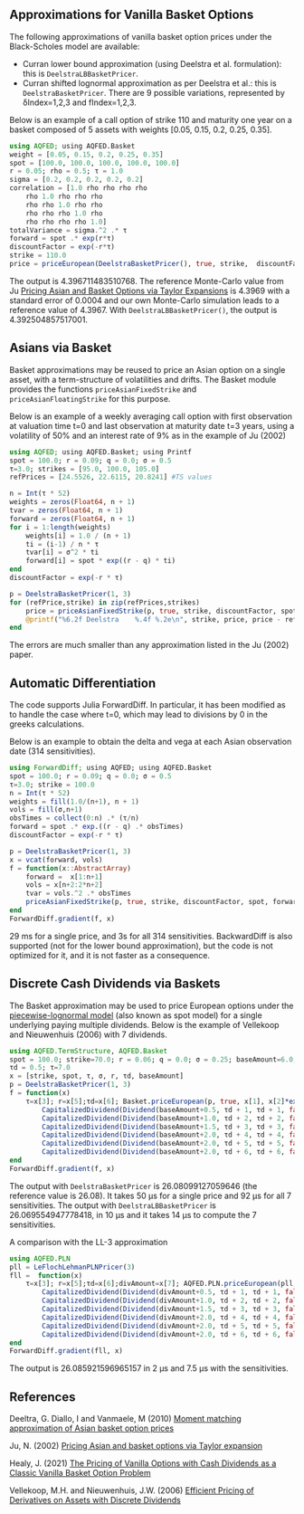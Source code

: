 ## Approximations for Vanilla Basket Options
The following approximations of vanilla basket option prices under the Black-Scholes model are available:

- Curran lower bound approximation (using Deelstra et al. formulation): this is `DeelstraLBBasketPricer`.
- Curran shifted lognormal approximation as per Deelstra et al.: this is `DeelstraBasketPricer`. There are 9 possible variations, represented by δIndex=1,2,3 and fIndex=1,2,3.

Below is an example of a call option of strike 110 and maturity one year on a basket composed of 5 assets with weights [0.05, 0.15, 0.2, 0.25, 0.35].
```julia
using AQFED; using AQFED.Basket
weight = [0.05, 0.15, 0.2, 0.25, 0.35]
spot = [100.0, 100.0, 100.0, 100.0, 100.0]
r = 0.05; rho = 0.5; τ = 1.0
sigma = [0.2, 0.2, 0.2, 0.2, 0.2]
correlation = [1.0 rho rho rho rho
	rho 1.0 rho rho rho
	rho rho 1.0 rho rho
	rho rho rho 1.0 rho
	rho rho rho rho 1.0]
totalVariance = sigma.^2 .* τ
forward = spot .* exp(r*τ)
discountFactor = exp(-r*τ)
strike = 110.0
price = priceEuropean(DeelstraBasketPricer(), true, strike,  discountFactor, spot, forward, totalVariance, weight, correlation)
```
The output is 4.396711483510768. The reference Monte-Carlo value from Ju [Pricing Asian and Basket Options via Taylor Expansions](https://www.academia.edu/download/4686930/jujcf02.pdf) is 4.3969 with a standard error of 0.0004 and our own Monte-Carlo simulation leads to a reference value of 4.3967.
With `DeelstraLBBasketPricer()`, the output is 4.392504857517001.

## Asians via Basket
Basket approximations may be reused to price an Asian option on a single asset, with a term-structure of volatilities and drifts.
The Basket module provides the functions `priceAsianFixedStrike` and `priceAsianFloatingStrike` for this purpose.

Below is an example of a weekly averaging call option with first observation at valuation time t=0 and last observation at maturity date t=3 years,
using a volatility of 50% and an interest rate of 9% as in the example of Ju (2002)

```julia
using AQFED; using AQFED.Basket; using Printf
spot = 100.0; r = 0.09; q = 0.0; σ = 0.5
τ=3.0; strikes = [95.0, 100.0, 105.0]
refPrices = [24.5526, 22.6115, 20.8241] #TS values

n = Int(τ * 52)
weights = zeros(Float64, n + 1)
tvar = zeros(Float64, n + 1)
forward = zeros(Float64, n + 1)
for i = 1:length(weights)
	weights[i] = 1.0 / (n + 1)
	ti = (i-1) / n * τ
	tvar[i] = σ^2 * ti
	forward[i] = spot * exp((r - q) * ti)
end
discountFactor = exp(-r * τ)

p = DeelstraBasketPricer(1, 3)
for (refPrice,strike) in zip(refPrices,strikes)
	price = priceAsianFixedStrike(p, true, strike, discountFactor, spot, forward, tvar, weights)
	@printf("%6.2f Deelstra    %.4f %.2e\n", strike, price, price - refPrice)
end
```

The errors are much smaller than any approximation listed in the Ju (2002) paper.

## Automatic Differentiation

The code supports Julia ForwardDiff. In particular, it has been modified as to handle the case where t=0, which may lead to divisions by 0 in the greeks calculations.

Below is an example to obtain the delta and vega at each Asian observation date (314 sensitivities).
```julia
using ForwardDiff; using AQFED; using AQFED.Basket
spot = 100.0; r = 0.09; q = 0.0; σ = 0.5
τ=3.0; strike = 100.0
n = Int(τ * 52)
weights = fill(1.0/(n+1), n + 1)
vols = fill(σ,n+1)
obsTimes = collect(0:n) .* (τ/n)
forward = spot .* exp.((r - q) .* obsTimes)
discountFactor = exp(-r * τ)

p = DeelstraBasketPricer(1, 3)
x = vcat(forward, vols)
f = function(x::AbstractArray)  
	forward =  x[1:n+1]
	vols = x[n+2:2*n+2]
	tvar = vols.^2 .* obsTimes
	priceAsianFixedStrike(p, true, strike, discountFactor, spot, forward, tvar, weights)
end
ForwardDiff.gradient(f, x)
```
29 ms for a single price, and 3s for all 314 sensitivities.
BackwardDiff is also supported (not for the lower bound approximation), but the code is not optimized for it, and it is not faster as a consequence.

## Discrete Cash Dividends via Baskets
The Basket approximation may be used to price European options under the [piecewise-lognormal model](https://github.com/jherekhealy/AQFED.jl/tree/master/src/pln) (also known as spot model) for a single underlying paying multiple dividends. Below is the example of Vellekoop and Nieuwenhuis (2006) with 7 dividends.

```julia
using AQFED.TermStructure, AQFED.Basket
spot = 100.0; strike=70.0; r = 0.06; q = 0.0; σ = 0.25; baseAmount=6.0;
τd = 0.5; τ=7.0
x = [strike, spot, τ, σ, r, τd, baseAmount]
p = DeelstraBasketPricer(1, 3)
f = function(x)
	τ=x[3]; r=x[5];τd=x[6]; Basket.priceEuropean(p, true, x[1], x[2]*exp(x[3]*x[5]),x[4]^2*x[3],x[3],exp(-x[3]*x[5]),[CapitalizedDividend(Dividend(baseAmount, τd, τd, false, false), exp((τ - τd) * r)),
		CapitalizedDividend(Dividend(baseAmount+0.5, τd + 1, τd + 1, false, false), exp((τ - τd - 1) * r)),
		CapitalizedDividend(Dividend(baseAmount+1.0, τd + 2, τd + 2, false, false), exp((τ - τd - 2) * r)),
		CapitalizedDividend(Dividend(baseAmount+1.5, τd + 3, τd + 3, false, false), exp((τ - τd - 3) * r)),
		CapitalizedDividend(Dividend(baseAmount+2.0, τd + 4, τd + 4, false, false), exp((τ - τd - 4) * r)),
		CapitalizedDividend(Dividend(baseAmount+2.0, τd + 5, τd + 5, false, false), exp((τ - τd - 5) * r)),
		CapitalizedDividend(Dividend(baseAmount+2.0, τd + 6, τd + 6, false, false), exp((τ - τd - 6) * r))])
end
ForwardDiff.gradient(f, x)
```
The output with `DeelstraBasketPricer` is 26.08099127059646  (the reference value is 26.08). It takes 50 μs for a single price and  92 μs for all 7 sensitivities.
The output with `DeelstraLBBasketPricer` is 26.069554947778418, in 10 μs and it takes 14 μs to compute the 7 sensitivities.

A comparison with the LL-3 approximation
```julia
using AQFED.PLN
pll = LeFlochLehmanPLNPricer(3)
fll =  function(x)
    τ=x[3]; r=x[5];τd=x[6];divAmount=x[7]; AQFED.PLN.priceEuropean(pll,true,x[1], x[2]*exp(x[3]*x[5]),x[4]^2*x[3],x[3],exp(-x[3]*x[5]),[CapitalizedDividend(Dividend(divAmount, τd, τd, false, false), exp((τ - τd) * r)),
        CapitalizedDividend(Dividend(divAmount+0.5, τd + 1, τd + 1, false, false), exp((τ - τd - 1) * r)),
        CapitalizedDividend(Dividend(divAmount+1.0, τd + 2, τd + 2, false, false), exp((τ - τd - 2) * r)),
        CapitalizedDividend(Dividend(divAmount+1.5, τd + 3, τd + 3, false, false), exp((τ - τd - 3) * r)),
        CapitalizedDividend(Dividend(divAmount+2.0, τd + 4, τd + 4, false, false), exp((τ - τd - 4) * r)),
        CapitalizedDividend(Dividend(divAmount+2.0, τd + 5, τd + 5, false, false), exp((τ - τd - 5) * r)),
        CapitalizedDividend(Dividend(divAmount+2.0, τd + 6, τd + 6, false, false), exp((τ - τd - 6) * r))])
end
ForwardDiff.gradient(fll, x)
```
The output is 26.085921596965157 in 2 μs and 7.5 μs with the sensitivities.

## References
Deeltra, G. Diallo, I and Vanmaele, M (2010) [Moment matching approximation of Asian basket option prices](https://www.sciencedirect.com/science/article/pii/S0377042709002106)

Ju, N. (2002) [Pricing Asian and basket options via Taylor expansion](https://www.academia.edu/download/4686930/jujcf02.pdf)

Healy, J. (2021) [The Pricing of Vanilla Options with Cash Dividends as a Classic Vanilla Basket Option Problem](https://arxiv.org/abs/2106.12971)

Vellekoop, M.H. and Nieuwenhuis, J.W. (2006) [Efficient Pricing of Derivatives on Assets with Discrete Dividends](http://citeseerx.ist.psu.edu/viewdoc/download?doi=10.1.1.486.9053&rep=rep1&type=pdf)
